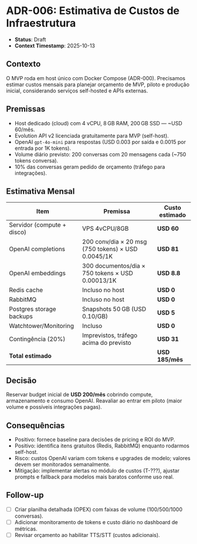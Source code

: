 # ADR-006: Estimativa de Custos de Infraestrutura

- **Status**: Draft
- **Context Timestamp**: 2025-10-13

## Contexto
O MVP roda em host único com Docker Compose (ADR-000). Precisamos estimar custos mensais para planejar orçamento de MVP, piloto e produção inicial, considerando serviços self-hosted e APIs externas.

## Premissas
- Host dedicado (cloud) com 4 vCPU, 8 GB RAM, 200 GB SSD — ~USD 60/mês.
- Evolution API v2 licenciada gratuitamente para MVP (self-host).
- OpenAI `gpt-4o-mini` para respostas (USD 0.003 por saída e 0.0015 por entrada por 1K tokens).
- Volume diário previsto: 200 conversas com 20 mensagens cada (~750 tokens conversa).
- 10% das conversas geram pedido de orçamento (tráfego para integrações).

## Estimativa Mensal
| Item | Premissa | Custo estimado |
| --- | --- | --- |
| Servidor (compute + disco) | VPS 4vCPU/8GB | **USD 60** |
| OpenAI completions | 200 conv/dia × 20 msg (750 tokens) × USD 0.0045/1K | **USD 81** |
| OpenAI embeddings | 300 documentos/dia × 750 tokens × USD 0.00013/1K | **USD 8.8** |
| Redis cache | Incluso no host | **USD 0** |
| RabbitMQ | Incluso no host | **USD 0** |
| Postgres storage backups | Snapshots 50 GB (USD 0.10/GB) | **USD 5** |
| Watchtower/Monitoring | Incluso | **USD 0** |
| Contingência (20%) | Imprevistos, tráfego acima do previsto | **USD 31** |
| **Total estimado** |  | **USD 185/mês** |

## Decisão
Reservar budget inicial de **USD 200/mês** cobrindo compute, armazenamento e consumo OpenAI. Reavaliar ao entrar em piloto (maior volume e possíveis integrações pagas).

## Consequências
- Positivo: fornece baseline para decisões de pricing e ROI do MVP.
- Positivo: identifica itens gratuitos (Redis, RabbitMQ) enquanto rodarmos self-host.
- Risco: custos OpenAI variam com tokens e upgrades de modelo; valores devem ser monitorados semanalmente.
- Mitigação: implementar alertas no módulo de custos (T-???), ajustar prompts e fallback para modelos mais baratos conforme uso real.

## Follow-up
- [ ] Criar planilha detalhada (OPEX) com faixas de volume (100/500/1000 conversas).
- [ ] Adicionar monitoramento de tokens e custo diário no dashboard de métricas.
- [ ] Revisar orçamento ao habilitar TTS/STT (custos adicionais).
